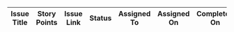| Issue Title | Story Points | Issue Link | Status | Assigned To | Assigned On | Completed On | Status Notes |
|-------------|--------------|------------|--------|-------------|-------------|--------------|--------------|
